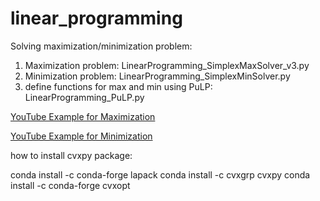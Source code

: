 # linear_programming

Solving maximization/minimization problem:

1. Maximization problem: LinearProgramming_SimplexMaxSolver_v3.py
2. Minimization problem: LinearProgramming_SimplexMinSolver.py
3. define functions for max and min using PuLP: LinearProgramming_PuLP.py


[YouTube Example for Maximization](https://www.youtube.com/watch?v=rzRZLGD_aeE)


[YouTube Example for Minimization](https://www.youtube.com/watch?v=nH-MkrTqqew)



how to install cvxpy package:

conda install -c conda-forge lapack
conda install -c cvxgrp cvxpy
conda install -c conda-forge cvxopt
